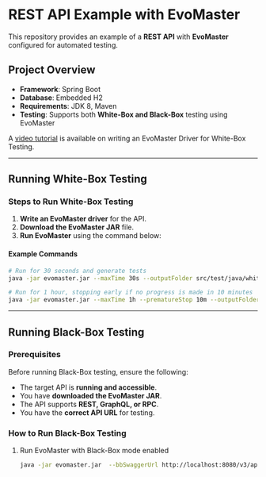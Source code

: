 # REST API Example with EvoMaster

This repository provides an example of a **REST API** with **EvoMaster** configured for automated testing.

## **Project Overview**
- **Framework**: Spring Boot
- **Database**: Embedded H2
- **Requirements**: JDK 8, Maven
- **Testing**: Supports both **White-Box and Black-Box** testing using EvoMaster

A [video tutorial](https://youtu.be/ORxZoYw7LnM) is available on writing an EvoMaster Driver for White-Box Testing.

---

## **Running White-Box Testing**

### **Steps to Run White-Box Testing**
1. **Write an EvoMaster driver** for the API.
2. **Download the EvoMaster JAR** file.
3. **Run EvoMaster** using the command below:

#### **Example Commands**
```sh
# Run for 30 seconds and generate tests
java -jar evomaster.jar --maxTime 30s --outputFolder src/test/java/whitebox_tests

# Run for 1 hour, stopping early if no progress is made in 10 minutes
java -jar evomaster.jar --maxTime 1h --prematureStop 10m --outputFolder src/test/java/whitebox_tests
```

---
## **Running Black-Box Testing**

### **Prerequisites**
Before running Black-Box testing, ensure the following:
- The target API is **running and accessible**.
- You have **downloaded the EvoMaster JAR**.
- The API supports **REST, GraphQL, or RPC**.
- You have the **correct API URL** for testing.



### **How to Run Black-Box Testing**
1. Run EvoMaster with Black-Box mode enabled
    ```sh
    java -jar evomaster.jar  --bbSwaggerUrl http://localhost:8080/v3/api-docs --blackBox true --maxTime 30s --ratePerMinute 60 --outputFormat JAVA_JUNIT_4 --outputFolder src/test/java/blackbox_tests
    ```

